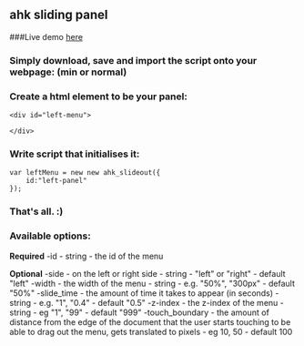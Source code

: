 ## ahk sliding panel

###Live demo [here](http://www.allenhashkey.com/wp-content/uploads/2016/01/index.html)

### Simply download, save and import the script onto your webpage: (min or normal)
<script src="ahk-sliding-panel.js"></script>

### Create a html element to be your panel:
```
<div id="left-menu">

</div>
```
### Write script that initialises it:
```
var leftMenu = new new ahk_slideout({
	id:"left-panel"
});
```
### That's all. :)

### Available options:

**Required**
-id - string - the id of the menu

**Optional**
-side - on the left or right side - string - "left" or "right" - default "left"
-width - the width of the menu - string - e.g. "50%", "300px" - default "50%"
-slide_time - the amount of time it takes to appear (in seconds) - string - e.g. "1", "0.4" - default "0.5"
-z-index - the z-index of the menu - string - eg "1", "99" - default "999"
-touch_boundary - the amount of distance from the edge of the document that the user starts touching to be able to drag out the menu, gets translated to pixels - eg 10, 50 - default 100


